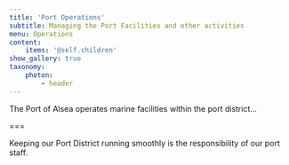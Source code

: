 ```yaml
---
title: 'Port Operations'
subtitle: Managing the Port Facilities and other activities
menu: Operations
content:
    items: '@self.children'
show_gallery: true
taxonomy:
    photon:
        - header
---
```


The Port of Alsea operates marine facilities within the port district...


===

Keeping our Port District running smoothly is the responsibility of our port staff.


